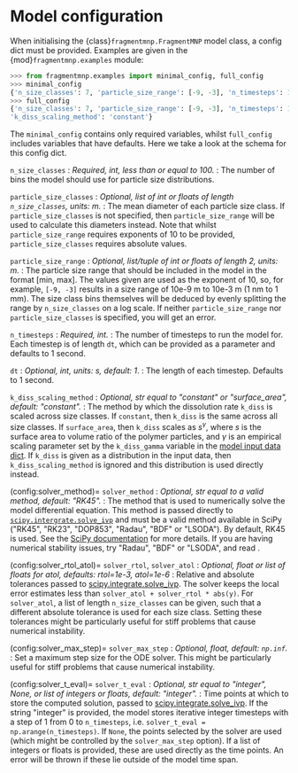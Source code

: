 # Model configuration

When initialising the {class}`fragmentmnp.FragmentMNP` model class, a config dict must be provided. Examples are given in the {mod}`fragmentmnp.examples` module:

```python
>>> from fragmentmnp.examples import minimal_config, full_config
>>> minimal_config
{'n_size_classes': 7, 'particle_size_range': [-9, -3], 'n_timesteps': 100}
>>> full_config
{'n_size_classes': 7, 'particle_size_range': [-9, -3], 'n_timesteps': 100, 'dt': 1,
'k_diss_scaling_method': 'constant'}
```

The `minimal_config` contains only required variables, whilst `full_config` includes variables that have defaults. Here we take a look at the schema for this config dict.

`n_size_classes`
: *Required, int, less than or equal to 100.*
: The number of bins the model should use for particle size distributions.

`particle_size_classes`
: *Optional, list of int or floats of length `n_size_classes`, units: m.*
: The mean diameter of each particle size class. If `particle_size_classes` is not specified, then `particle_size_range` will be used to calculate this diameters instead. Note that whilst `particle_size_range` requires exponents of 10 to be provided, `particle_size_classes` requires absolute values.

`particle_size_range`
: *Optional, list/tuple of int or floats of length 2, units: m.*
: The particle size range that should be included in the model in the format [min, max]. The values given are used as the exponent of 10, so, for example, `[-9, -3]` results in a size range of 10e-9 m to 10e-3 m (1 nm to 1 mm). The size class bins themselves will be deduced by evenly splitting the range by `n_size_classes` on a log scale. If neither `particle_size_range` nor `particle_size_classes` is specified, you will get an error.

`n_timesteps`
: *Required, int.*
: The number of timesteps to run the model for. Each timestep is of length `dt`, which can be provided as a parameter and defaults to 1 second.

`dt`
: *Optional, int, units: s, default: 1*.
: The length of each timestep. Defaults to 1 second.

`k_diss_scaling_method`
: *Optional, str equal to "constant" or "surface_area", default: "constant".*
: The method by which the dissolution rate `k_diss` is scaled across size classes. If `constant`, then `k_diss` is the same across all size classes. If `surface_area`, then `k_diss` scales as $s^\gamma$, where $s$ is the surface area to volume ratio of the polymer particles, and $\gamma$ is an empirical scaling parameter set by the `k_diss_gamma` variable in the [model input data dict](input-data). If `k_diss` is given as a distribution in the input data, then `k_diss_scaling_method` is ignored and this distribution is used directly instead.

(config:solver_method)=
`solver_method`
: *Optional, str equal to a valid method, default: "RK45".*
: The method that is used to numerically solve the model differential equation. This method is passed directly to [`scipy.intergrate.solve_ivp`](https://docs.scipy.org/doc/scipy/reference/generated/scipy.integrate.solve_ivp.html) and must be a valid method available in SciPy ("RK45", "RK23", "DOP853", "Radau", "BDF" or "LSODA"). By default, RK45 is used. See the [SciPy documentation](https://docs.scipy.org/doc/scipy/reference/generated/scipy.integrate.solve_ivp.html) for more details. If you are having numerical stability issues, try "Radau", "BDF" or "LSODA", and read [](./advanced-usage/numerical-instability.ipynb).

(config:solver_rtol_atol)=
`solver_rtol`, `solver_atol`
: *Optional, float or list of floats for atol, defaults: rtol=1e-3, atol=1e-6*
: Relative and absolute tolerances passed to [scipy.integrate.solve_ivp](https://docs.scipy.org/doc/scipy/reference/generated/scipy.integrate.solve_ivp.html). The solver keeps the local error estimates less than `solver_atol + solver_rtol * abs(y)`. For `solver_atol`, a list of length `n_size_classes` can be given, such that a different absolute tolerance is used for each size class. Setting these tolerances might be particularly useful for stiff problems that cause numerical instability.

(config:solver_max_step)=
`solver_max_step`
: *Optional, float, default: `np.inf`.*
: Set a maximum step size for the ODE solver. This might be particularly useful for stiff problems that cause numerical instability.

(config:solver_t_eval)=
`solver_t_eval`
: *Optional, str equal to "integer", None, or list of integers or floats, default: "integer".*
: Time points at which to store the computed solution, passed to [scipy.integrate.solve_ivp](https://docs.scipy.org/doc/scipy/reference/generated/scipy.integrate.solve_ivp.html). If the string "integer" is provided, the model stores iterative integer timesteps with a step of 1 from 0 to `n_timesteps`, i.e. `solver_t_eval = np.arange(n_timesteps)`. If `None`, the points selected by the solver are used (which might be controlled by the `solver_max_step` option). If a list of integers or floats is provided, these are used directly as the time points. An error will be thrown if these lie outside of the model time span.